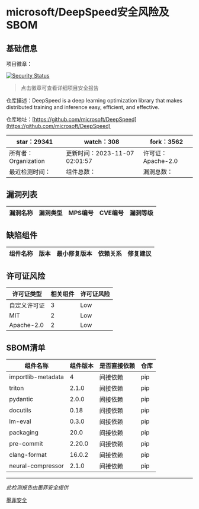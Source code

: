# microsoft/DeepSpeed安全风险及SBOM

## 基础信息

项目徽章：

[![Security Status](https://www.murphysec.com/platform3/v31/badge/1721597509719584768.svg)](https://www.murphysec.com/console/report/1720149754118721536/1721597509719584768)

> 点击徽章可查看详细项目安全报告

仓库描述：DeepSpeed is a deep learning optimization library that makes distributed training and inference easy, efficient, and effective.

仓库地址：[https://github.com/microsoft/DeepSpeed](https://github.com/microsoft/DeepSpeed)

| star：29341 | watch：308 | fork：3562 |
| ----------- | -------------- | ------------ |
| 所有者：Organization | 更新时间：2023-11-07 02:01:57 | 许可证：Apache-2.0 |
| 最近检测时间： | 组件总数： | 漏洞总数： |




## 漏洞列表

| 漏洞名称 | 漏洞类型 | MPS编号 | CVE编号 | 漏洞等级 |
| ------- | ------ | ------- | ------ | ----- |





## 缺陷组件

| 组件名称 | 版本 | 最小修复版本 | 依赖关系 | 修复建议 |
| -------- | ---- | ------------ | -------- | -------- |





## 许可证风险

| 许可证类型 | 相关组件 | 许可证风险 |
| ---------- | -------- | ---------- |
|自定义许可证|3|Low|
|MIT|2|Low|
|Apache-2.0|2|Low|




## SBOM清单

| 组件名称 | 组件版本 | 是否直接依赖 | 仓库 |
| -------- | -------- | ------------ | ---- |
|importlib-metadata|4|间接依赖|pip|
|triton|2.1.0|间接依赖|pip|
|pydantic|2.0.0|间接依赖|pip|
|docutils|0.18|间接依赖|pip|
|lm-eval|0.3.0|间接依赖|pip|
|packaging|20.0|间接依赖|pip|
|pre-commit|2.20.0|间接依赖|pip|
|clang-format|16.0.2|间接依赖|pip|
|neural-compressor|2.1.0|间接依赖|pip|


------

*此检测报告由墨菲安全提供*

[墨菲安全](www.murphysec.com)